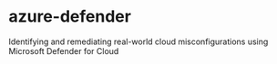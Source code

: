 # azure-defender
Identifying and remediating real-world cloud misconfigurations using Microsoft Defender for Cloud

